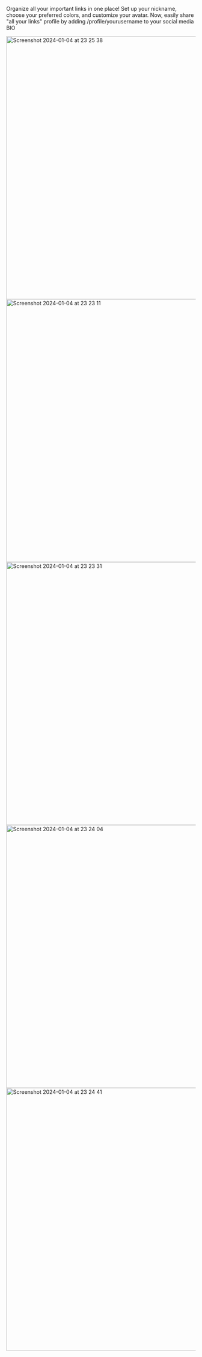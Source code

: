 Organize all your important links in one place! Set up your nickname, choose your preferred colors, and customize your avatar. Now, easily share "all your links" profile by adding /profile/yourusername to your social media BIO


<img width="700" alt="Screenshot 2024-01-04 at 23 25 38" src="https://github.com/matkwiattt/LinktreeApp/assets/90191027/956c9315-18d5-4ca1-bfa0-a416adb389ca">

<img width="700" alt="Screenshot 2024-01-04 at 23 23 11" src="https://github.com/matkwiattt/LinktreeApp/assets/90191027/e05d1517-98dc-4b9e-bb71-02406d9ba3e9">
<img width="700" alt="Screenshot 2024-01-04 at 23 23 31" src="https://github.com/matkwiattt/LinktreeApp/assets/90191027/9edf45fc-ecb3-4f5c-b03c-70d17575164b">
<img width="700" alt="Screenshot 2024-01-04 at 23 24 04" src="https://github.com/matkwiattt/LinktreeApp/assets/90191027/13410da4-59bd-483c-8793-5e04f836741b">
<img width="700" alt="Screenshot 2024-01-04 at 23 24 41" src="https://github.com/matkwiattt/LinktreeApp/assets/90191027/bd1907cc-d419-4fbd-891f-60610228abe4">
